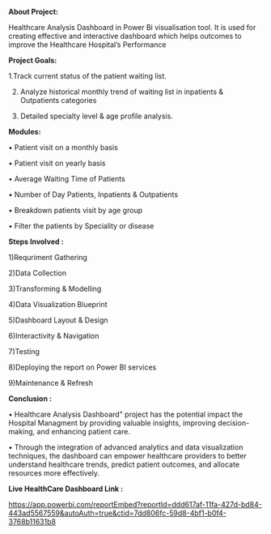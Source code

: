 **About Project:**

Healthcare Analysis Dashboard in Power Bi visualisation tool. It is used for creating effective and interactive dashboard which helps outcomes to improve the Healthcare Hospital’s Performance 

**Project Goals:**

1.Track current status of the patient waiting list.

2. Analyze historical monthly trend of waiting list in inpatients & Outpatients categories

3. Detailed specialty level & age profile analysis.

**Modules:**

•     Patient visit on a monthly basis

•     Patient visit on yearly basis

•     Average Waiting Time of Patients

•     Number of Day Patients, Inpatients & Outpatients

•     Breakdown patients visit by age group

•     Filter the patients by Speciality or disease


**Steps Involved :**

1)Requriment Gathering

2)Data Collection

3)Transforming & Modelling

4)Data Visualization Blueprint

5)Dashboard Layout & Design

6)Interactivity & Navigation

7)Testing

8)Deploying the report on Power BI services

9)Maintenance & Refresh


**Conclusion :**

•    Healthcare Analysis Dashboard" project has the potential impact the Hospital Managment by providing valuable insights, improving decision-making, and enhancing patient care. 

•    Through the integration of advanced analytics and data visualization techniques, the dashboard can empower healthcare providers to better understand healthcare trends, predict patient outcomes, and allocate resources more effectively.


**Live HealthCare Dashboard Link :**

https://app.powerbi.com/reportEmbed?reportId=ddd617af-11fa-427d-bd84-443ad5567559&autoAuth=true&ctid=7dd806fc-59d8-4bf1-b0f4-3768b11631b8

